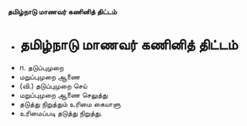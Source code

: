 **தமிழ்நாடு மாணவர் கணினித் திட்டம்**
- # தமிழ்நாடு மாணவர் கணினித் திட்டம்
- n. தடுப்புமுறை
- மறுப்புமுறை ஆணை
- (வி.) தடுப்புமுறை செய்
- மறுப்புமுறை ஆணை செலுத்து
- தடுத்து நிறுத்தும் உரிமை கையாளு
- உரிமைப்படி தடுத்து நிறுத்து.

